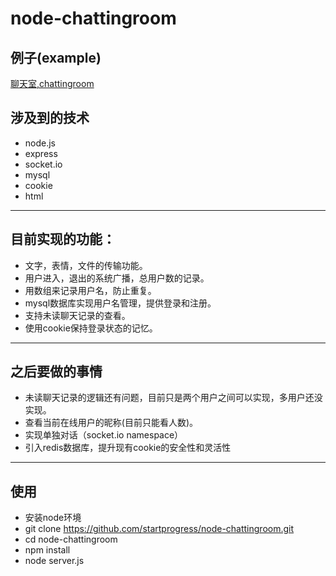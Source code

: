 # node-chattingroom

## 例子(example)
[聊天室,chattingroom](http://test.andrewzhang.cn/)

## 涉及到的技术
* node.js
* express
* socket.io
* mysql
* cookie
* html

***

## 目前实现的功能：
* 文字，表情，文件的传输功能。
* 用户进入，退出的系统广播，总用户数的记录。
* 用数组来记录用户名，防止重复。
* mysql数据库实现用户名管理，提供登录和注册。
* 支持未读聊天记录的查看。
* 使用cookie保持登录状态的记忆。

***

## 之后要做的事情
* 未读聊天记录的逻辑还有问题，目前只是两个用户之间可以实现，多用户还没实现。
* 查看当前在线用户的昵称(目前只能看人数)。
* 实现单独对话（socket.io namespace）
* 引入redis数据库，提升现有cookie的安全性和灵活性

***

## 使用
* 安装node环境
* git clone https://github.com/startprogress/node-chattingroom.git
* cd node-chattingroom
* npm install 
* node server.js
